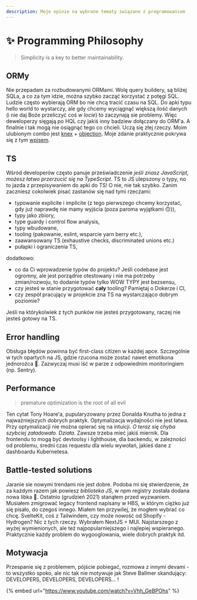 ```yaml
---
description: Moje opinie na wybrane tematy związane z programowaniem
---
```


# ✨ Programming Philosophy

> Simplicity is a key to better maintainability.

## ORMy

Nie przepadam za rozbudowanymi ORMami. Wolę query buildery, są bliżej SQLa, a co za tym idzie, można szybko zacząć korzystać z potęgi SQL. Ludzie często wybierają ORM bo nie chcą tracić czasu na SQL. Do apki typu hello world to wystarczy, ale gdy chcemy wyciągnąć większą ilość danych (i nie daj Boże przeliczyć coś *w locie*) to zaczynają sie problemy. Więc deweloperzy sięgają po HQL czy jakiś inny badziew dołączany do ORM'a. A finalnie i tak mogą nie osiągnąć tego co chcieli. Uczą się złej rzeczy. 
Moim ulubionym combo jest [knex](https://knexjs.org/) + [objection](https://vincit.github.io/objection.js/). Moje zdanie praktycznie pokrywa się z tym [wpisem](https://blog.logrocket.com/why-you-should-avoid-orms-with-examples-in-node-js-e0baab73fa5/).

## TS

Wśród developerów często panuje przeświadczenie *jeśli znasz JavaScript, możesz łatwo przerzucić się na TypeScript*. TS to JS ulepszony o typy, no to jazda z przepisywaniem do apki do TS! O nie, nie tak szybko. Zanim zaczniesz cokolwiek pisać zastanów się nad tymi rzeczami:

- typowanie explicite i implicite (z tego pierwszego chcemy korzystać, gdy już naprawdę nie mamy wyjścia (poza paroma wyjątkami 🙃)),
- typy jako zbiory,
- type guardy i control flow analysis,
- typy wbudowane,
- tooling (pakowanie, eslint, wsparcie yarn berry etc.),
- zaawansowany TS (exhaustive checks, discriminated unions etc.)
- pułapki i ograniczenia TS,

dodatkowo:

- co da Ci wprowadzenie typów do projektu? Jeśli codebase jest ogromny, ale jest porządnie otestowany i nie ma potrzeby zmian/rozwoju, to dodanie typów tylko WOW TYPY jest bezsensu,
- czy jesteś w stanie przygotować **cały** tooling? Pamiętaj o Dokerze i CI,
- czy zespół pracujący w projekcie zna TS na wystarczająco dobrym poziomie?

Jeśli na którykolwiek z tych punków nie jesteś przygotowany, raczej nie jesteś gotowy na TS.

## Error handling

Obsługa błędów powinna być  first-class citizen w każdej apce. Szczególnie w tych opartych na JS, gdzie rzucona może zostać nawet emotikona jednorożca 🦄. Zazwyczaj musi iść w parze z odpowiednim monitoringiem (np. Sentry).

## Performance

> premature optimization is the root of all evil

Ten cytat Tony Hoare'a, pupularyzowany przez Donalda Knutha to jedna z najważniejszych dobrych praktyk. Optymalizacja wydajności nie jest łatwa. Przy optymalizacji nie można opierać się na intuicji. *O teraz się chyba szybciej załadowało. Działa.* Zawsze trzeba mieć jakiś miernik. Dla frontendu to mogą być devtoolsy i lighthouse, dla backendu, w zależności od problemu, średni czas requestu dla wielu wywołań, jakieś dane z dashboardu Kubernetesa.

## Battle-tested solutions

Jaranie sie nowymi trendami nie jest dobre. Podoba mi się stwierdzenie, że za każdym razem jak powiesz *biblioteka JS*, w npm registry została dodana nowa libka 🙂. Ostatnio (grudzień 2021) stanąłem przed wyzwaniem. Musiałem zmigrować legacy frontend napisany w HBS, w którym ciężko już się pisało, do czegoś innego. Miałem ten przywilej, że mogłem wybrać co chcę. SvelteKit, coś z Tailwindem, czy może nowość od Shopify - Hydrogen? Nic z tych rzeczy. Wybrałem NextJS + MUI. Najstarszego z wyżej wymienionych, ale też najpopularniejszego i najlepiej wspieranego. Praktycznie każdy problem do wygooglowania, wiele dobrych praktyk itd.

## Motywacja

Przespanie się z problemem, pójście pobiegać, rozmowa z innymi devami - to wszystko spoko, ale nic tak nie motywuje jak Steve Ballmer skandujący: DEVELOPERS, DEVELOPERS, DEVELOPERS... !

{% embed url="https://www.youtube.com/watch?v=Vhh_GeBPOhs" %}
